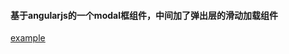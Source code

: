 #### 基于angularjs的一个modal框组件，中间加了弹出层的滑动加载组件

[example](http://jasonyangblog.com/angular_modal_scroll/index.html)
